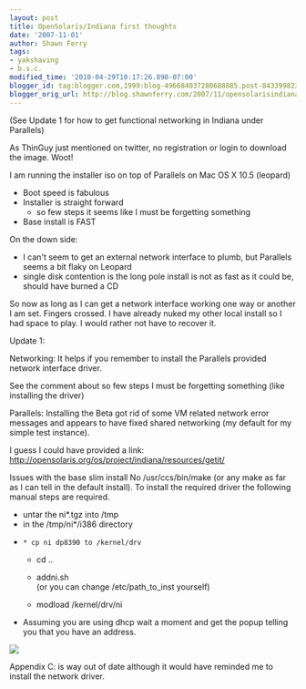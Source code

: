 ```yaml
---
layout: post
title: OpenSolaris/Indiana first thoughts
date: '2007-11-01'
author: Shawn Ferry
tags:
- yakshaving
- b.s.c.
modified_time: '2010-04-29T10:17:26.890-07:00'
blogger_id: tag:blogger.com,1999:blog-496684037280688885.post-8433998239952101353
blogger_orig_url: http://blog.shawnferry.com/2007/11/opensolarisindiana-first-thoughts.html
---
```


(See Update 1 for how to get functional networking in Indiana under Parallels)  
  
As ThinGuy just mentioned on twitter, no registration or login to download the
image. Woot!  

I am running the installer iso on top of Parallels on Mac OS X 10.5 (leopard)  

  * Boot speed is fabulous
  * Installer is straight forward 
    * so few steps it seems like I must be forgetting something
  * Base install is FAST

On the down side:

  * I can't seem to get an external network interface to plumb, but Parallels seems a bit flaky on Leopard
  * single disk contention is the long pole install is not as fast as it could be, should have burned a CD

So now as long as I can get a network interface working one way or another I
am set. Fingers crossed. I have already nuked my other local install so I had
space to play. I would rather not have to recover it.  
  
Update 1:

Networking: It helps if you remember to install the Parallels provided network
interface driver.

See the comment about so few steps I must be forgetting something (like
installing the driver)  
  
Parallels: Installing the Beta got rid of some VM related network error
messages and appears to have fixed shared networking (my default for my simple
test instance).  
  
I guess I could have provided a link:
<http://opensolaris.org/os/project/indiana/resources/getit/>  
  
Issues with the base slim install No /usr/ccs/bin/make (or any make as far as
I can tell in the default install). To install the required driver the
following manual steps are required.

  * untar the ni*.tgz into /tmp
  * in the /tmp/ni*/i386 directory
  *     * cp ni dp8390 to /kernel/drv
    * cd ..
    * addni.sh  
(or you can change /etc/path_to_inst yourself)

    * modload /kernel/drv/ni
  * Assuming you are using dhcp wait a moment and get the popup telling you that you have an address.  
  
![](http://lalartu.smugmug.com/photos/215941972-L.png)  

Appendix C: is way out of date although it would have reminded me to install
the network driver.  

